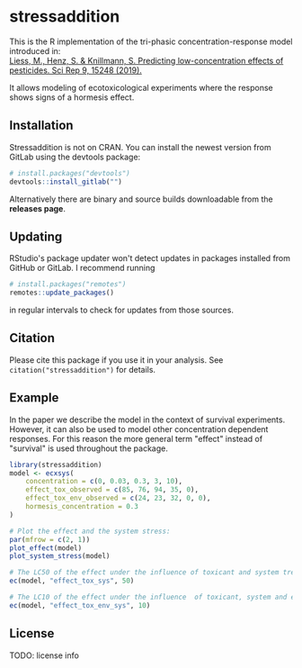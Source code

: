 # stressaddition
This is the R implementation of the tri-phasic concentration-response model introduced in:  
[Liess, M., Henz, S. & Knillmann, S. Predicting low-concentration effects of pesticides. Sci Rep 9, 15248 (2019).](https://doi.org/10.1038/s41598-019-51645-4)

It allows modeling of ecotoxicological experiments where the response shows signs of a hormesis effect.

## Installation
Stressaddition is not on CRAN. You can install the newest version from GitLab using the devtools package:
``` r
# install.packages("devtools")
devtools::install_gitlab("")
```
Alternatively there are binary and source builds downloadable from the **releases page**.

## Updating
RStudio's package updater won't detect updates in packages installed from GitHub or GitLab. I recommend running 
```r
# install.packages("remotes")
remotes::update_packages()
```
in regular intervals to check for updates from those sources.

## Citation
Please cite this package if you use it in your analysis. See `citation("stressaddition")` for details.

## Example
In the paper we describe the model in the context of survival experiments. However, it can also be used to model other concentration dependent responses. For this reason the more general term "effect" instead of "survival" is used throughout the package.
```r
library(stressaddition)
model <- ecxsys(
    concentration = c(0, 0.03, 0.3, 3, 10),
    effect_tox_observed = c(85, 76, 94, 35, 0),
    effect_tox_env_observed = c(24, 23, 32, 0, 0),
    hormesis_concentration = 0.3
)

# Plot the effect and the system stress:
par(mfrow = c(2, 1))
plot_effect(model)
plot_system_stress(model)

# The LC50 of the effect under the influence of toxicant and system tress:
ec(model, "effect_tox_sys", 50)

# The LC10 of the effect under the influence  of toxicant, system and environmental tress:
ec(model, "effect_tox_env_sys", 10)
```

## License
TODO: license info
